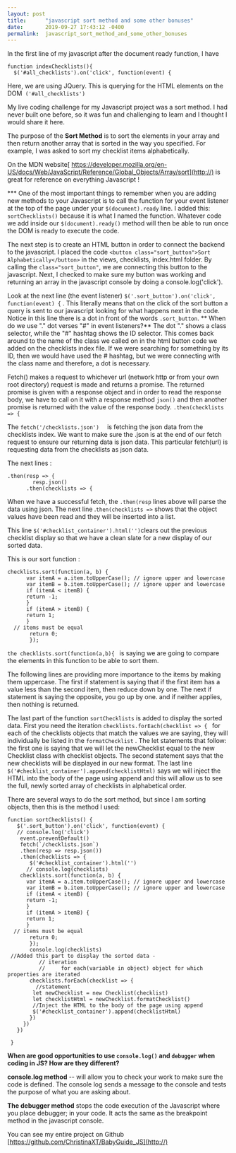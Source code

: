 ```yaml
---
layout: post
title:      "javascript sort method and some other bonuses"
date:       2019-09-27 17:43:12 -0400
permalink:  javascript_sort_method_and_some_other_bonuses
---
```




In the first line of my javascript after the document ready function, I have 

```
function indexChecklists(){
  $('#all_checklists').on('click', function(event) {
```

Here, we are using JQuery. This is querying for the HTML elements on the DOM` ('#all_checklists')` 



My live coding challenge for my Javascript project was a sort method. I had never built one before, so it was fun and challenging to learn and I thought I would share it here. 

The purpose of the **Sort Method** is to sort the elements in your array and then return another array that is sorted in the way you specified. For example, I was asked to sort my checklist items alphabetically. 
 
 On the MDN website[ https://developer.mozilla.org/en-US/docs/Web/JavaScript/Reference/Global_Objects/Array/sort](http://) is great for reference on everything Javascript !
 
*** One of the most important things to remember when you are adding new methods to your Javascript is to call the function for your event listener at the top of the page under your `$(document).ready` line. I added this:` sortChecklists()` because it is what I named the function. Whatever code we add inside our `$(document).ready()` method will then be able to run once the DOM is ready to execute the code. 

The next step is to create an HTML button in order to connect the backend to the javascript. I placed the code `<button class="sort_button">Sort Alphabetically</button>` in the views, checklists, index.html folder. By calling the `class="sort_button"`, we are connecting this button to the javascript. 
Next, I checked to make sure my button was working and returning an array in the javascript console by doing a console.log('click'). 
 
Look at the next line (the event listener) `$('.sort_button').on('click', function(event) {` . This literally means that on the click of the sort button a query is sent to our javascript looking for what happens next in the code.  Notice in this line there is a dot in front of the words `.sort_button`. 
** When do we use "." dot verses "#" in event listeners?** The dot "." shows a class selector, while the "#" hashtag shows the ID selector. This comes back around to the name of the class we called on in the html button code we added on the checklists index file. If we were searching for something by its ID, then we would have used the # hashtag, but we were connecting with the class name and therefore, a dot is necessary. 
 
 Fetch() makes a request to whichever url (network http or from your own root directory) request is made and returns a promise. The returned promise is given with a response object and in order to read the response body, we have to call on it with a response method `json()` and then another promise is returned with the value of the response body. `.then(checklists => {`

 The `fetch('/checklists.json')  `  is fetching the json data from the checklists index. We want to make sure the .json is at the end of our fetch request to ensure our returning data is json data. This particular fetch(url) is requesting data from the checklists as json data. 
 
 The next lines :
```
.then(resp => {
        resp.json()
      .then(checklists => {

```
 
When we have a successful fetch, the `.then(resp` lines above will parse the data using json. The next line .`then(checklists =>` shows that the object values have been read and they will be inserted into a list. 

This line `$('#checklist_container').html('')`clears out the previous checklist display so that we have a clean slate for a new display of our sorted data. 

This is our sort function :  

```
checklists.sort(function(a, b) {
      var itemA = a.item.toUpperCase(); // ignore upper and lowercase
      var itemB = b.item.toUpperCase(); // ignore upper and lowercase
      if (itemA < itemB) {
      return -1;
      }
      if (itemA > itemB) {
      return 1;
      }
  // items must be equal
       return 0;
       });
```

`the checklists.sort(function(a,b){ ` is saying we are going to compare the elements in this function to be able to sort them. 

The following lines are providing more importance to the items by making them uppercase.  The first if statement is saying that if the first item has a value less than the second item, then reduce down by one. The next if statement is saying the opposite, you go up by one. and if neither applies, then nothing is returned. 

The last part of the function `sortChecklists` is added to display the sorted data. First you need the iteration `checklists.forEach(checklist => { `  for each of the checklists objects that match the values we are saying, they will individually be listed in the `formatChecklist` .  The let statements that follow: the first one is saying that we will let the newChecklist equal to the new Checklist class with checklist objects. The second statement says that the new checklists will be displayed in our new format. The last line `$('#checklist_container').append(checklistHtml)` says we will inject the HTML into the body of the page using append and this will allow us to see the full, newly sorted array of checklists in alphabetical order.    

There are several ways to do the sort method, but since I am sorting objects, then this is the method I used:

```
function sortChecklists() {
   $('.sort_button').on('click', function(event) {
   // console.log('click')
    event.preventDefault()
    fetch(`/checklists.json`)
    .then(resp => resp.json())
    .then(checklists => {
       $('#checklist_container').html('')
      // console.log(checklists)
    checklists.sort(function(a, b) {
      var itemA = a.item.toUpperCase(); // ignore upper and lowercase
      var itemB = b.item.toUpperCase(); // ignore upper and lowercase
      if (itemA < itemB) {
      return -1;
      }
      if (itemA > itemB) {
      return 1;
      }
  // items must be equal
       return 0;
       });
       console.log(checklists)
 //Added this part to display the sorted data -
          // iteration
          //     for each(variable in object) object for which properties are iterated
       checklists.forEach(checklist => {
         //statement
        let newChecklist = new Checklist(checklist)
        let checklistHtml = newChecklist.formatChecklist()
        //Inject the HTML to the body of the page using append
        $('#checklist_container').append(checklistHtml)
       })
     })
   })

 }
```


**When are good opportunities to use `console.log()` and `debugger` when coding in JS? How are they different?**

**console.log method** -- will allow you to check your work to make sure the code is defined. The console log sends a message to the console and tests the purpose of what you are asking about.

**The debugger method** stops the code execution of the Javascript where you place debugger; in your code. It acts the same as the breakpoint method in the javascript console. 

You can see my entire project on Github [https://github.com/ChristinaXT/BabyGuide_JS](http://)

